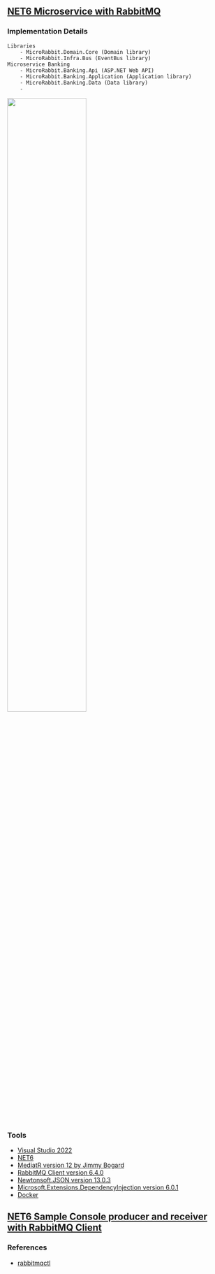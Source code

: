 ## [NET6 Microservice with RabbitMQ](https://github.com/eduflornet/NET-RabbitMQ/tree/main/src/MicroRabbit)

### Implementation Details
    Libraries
        - MicroRabbit.Domain.Core (Domain library)
        - MicroRabbit.Infra.Bus (EventBus library)
    Microservice Banking 
        - MicroRabbit.Banking.Api (ASP.NET Web API)
        - MicroRabbit.Banking.Application (Application library)
        - MicroRabbit.Banking.Data (Data library)
        - 


<img src="https://images2.imgbox.com/e4/7d/hj2VuELR_o.jpg?download=true" width="60%" height="60%">

### Tools
- [Visual Studio 2022](https://visualstudio.microsoft.com/vs/)
- [NET6](https://dotnet.microsoft.com/en-us/download/dotnet/6.0)
- [MediatR version 12 by Jimmy Bogard](https://github.com/jbogard/MediatR)
- [RabbitMQ Client version 6.4.0](https://www.rabbitmq.com/)
- [Newtonsoft.JSON version 13.0.3](https://www.newtonsoft.com/json)
- [Microsoft.Extensions.DependencyInjection version 6.0.1](https://www.nuget.org/packages/Microsoft.Extensions.DependencyInjection/)
- [Docker](https://www.docker.com/)
  
## [NET6 Sample Console producer and receiver with RabbitMQ Client](https://github.com/eduflornet/NET-RabbitMQ/tree/main/samples/ProducerConsumerRabbitMQ)

### References
- [rabbitmqctl](https://www.rabbitmq.com/rabbitmqctl.8.html)

